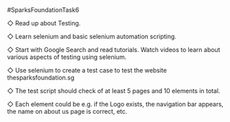#SparksFoundationTask6




◇	Read up about Testing.

◇	Learn selenium and basic selenium automation scripting.

◇	Start with Google Search and read tutorials. Watch videos to learn about various aspects of testing using selenium.

◇	Use selenium to create a test case to test the website thesparksfoundation.sg

◇	The test script should check of at least 5 pages and 10 elements in total. 

◇	Each element could be e.g. if the Logo exists, the navigation bar appears, the name on about us page is correct, etc.

